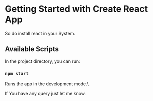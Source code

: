 # Getting Started with Create React App

So do install react in your System.

## Available Scripts

In the project directory, you can run:

### `npm start`

Runs the app in the development mode.\

If You have any query just let me know.
